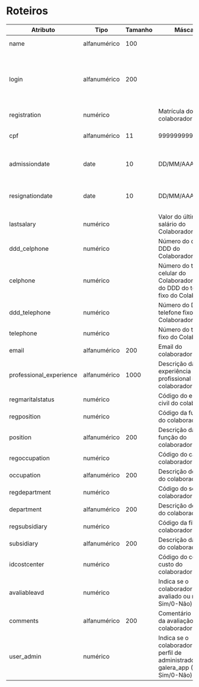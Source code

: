 # Roteiros


| Atributo | Tipo      | Tamanho | Máscara | Descrição |
| -------- | --------- |------------- |---------- |---------- |
| name | alfanumérico | 100 |  | Nome do colaborador |
| login | alfanumérico | 200 |  | Login do colaborador -> campo de busca para o aplicativo Galera_app |
| registration | numérico |  | Matrícula do colaborador |
| cpf | alfanumérico | 11 | 99999999999 | Número do CPF do Colaborador |
| admissiondate | date | 10 | DD/MM/AAAA | Data de admissão do Colaborador |
| resignationdate | date | 10 | DD/MM/AAAA | Data de demissão do Colaborador |
| lastsalary | numérico |  | Valor do último salário do Colaborador |
| ddd_celphone | numérico |  | Número do código DDD do Colaborador |
| celphone | numérico |  | Número do telefone celular do ColaboradorNúmero do DDD do telefone fixo do Colaborador |
| ddd_telephone | numérico |  | Número do DDD do telefone fixo do Colaborador |
| telephone | numérico |  | Número do telefone fixo do Colaborador |
| email | alfanumérico | 200 | Email do colaborador |
| professional_experience | alfanumérico | 1000 | Descrição da experiência profissional do colaborador |
| regmaritalstatus | numérico |  | Código do estado civil do colaborador |
| regposition | numérico |  | Código da função do colaborador |
| position | alfanumérico | 200 | Descrição da função do colaborador |
| regoccupation | numérico |  | Código do cargo do colaborador |
| occupation | alfanumérico | 200 | Descrição do cargo do colaborador |
| regdepartment | numérico |  | Código do setor do colaborador |
| department | alfanumérico | 200 | Descrição do setor do colaborador |
| regsubsidiary | numérico |  | Código da filial do colaborador |
| subsidiary | alfanumérico | 200 | Descrição da filial do colaborador |
| idcostcenter | numérico |  | Código do centro de custo do colaborador |
| avaliableavd | numérico |  | Indica se o colaborador será avaliado ou não (1-Sim/0-Não) |
| comments | alfanumérico | 200 | Comentário acerca da avaliação do colaborador |
| user_admin |  numérico |  | Indica se o colaborador possui perfil de administrador no galera_app (1-Sim/0-Não) |
